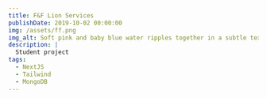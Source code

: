 ```yaml
---
title: F&F Lion Services
publishDate: 2019-10-02 00:00:00
img: /assets/ff.png
img_alt: Soft pink and baby blue water ripples together in a subtle texture.
description: |
  Student project
tags:
  - NextJS
  - Tailwind
  - MongoDB
---
```

